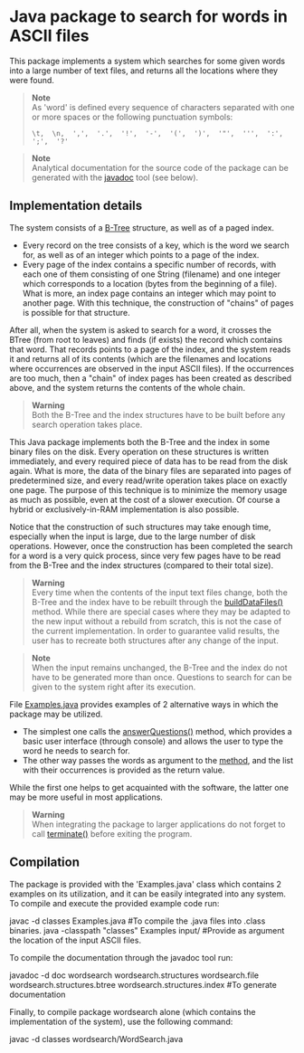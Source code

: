 # Java package to search for words in ASCII files
This package implements a system which searches for some given words into a large number of text files, and returns all the locations where they were found. 

> **Note**  
> As 'word' is defined every sequence of characters separated with one or more spaces or the following punctuation symbols:
> ```
> \t,  \n,  ',',  '.',  '!',  '-',  '(',  ')',  '"',  ''',  ':',  ';',  '?'
> ```

> **Note**  
> Analytical documentation for the source code of the package can be generated with the [javadoc](https://docs.oracle.com/javase/8/docs/technotes/tools/windows/javadoc.html) tool (see below).

## Implementation details
The system consists of a [B-Tree](https://en.wikipedia.org/wiki/B-tree) structure, as well as of a paged index. 
- Every record on the tree consists of a key, which is the word we search for, as well as of an integer which points to a page of the index. 
- Every page of the index contains a specific number of records, with each one of them consisting of one String (filename) and one integer which corresponds to a location (bytes from the beginning of a file). What is more, an index page contains an integer which may point to another page. With this technique, the construction of "chains" of pages is possible for that structure.

After all, when the system is asked to search for a word, it crosses the BTree (from root to leaves) and finds (if exists) the record which contains that word. That records points to a page of the index, and the system reads it and returns all of its contents (which are the filenames and locations where occurrences are observed in the input ASCII files). If the occurrences are too much, then a "chain" of index pages has been created as described above, and the system returns the contents of the whole chain.

> **Warning**  
> Both the B-Tree and the index structures have to be built before any search operation takes place.

This Java package implements both the B-Tree and the index in some binary files on the disk. Every operation on these structures is written immediately, and every required piece of data has to be read from the disk again. What is more, the data of the binary files are separated into pages of predetermined size, and every read/write operation takes place on exactly one page. The purpose of this technique is to minimize the memory usage as much as possible, even at the cost of a slower execution. Of course a hybrid or exclusively-in-RAM implementation is also possible.

Notice that the construction of such structures may take enough time, especially when the input is large, due to the large number of disk operations. However, once the construction has been completed the search for a word is a very quick process, since very few pages have to be read from the B-Tree and the index structures (compared to their total size).

> **Warning**  
> Every time when the contents of the input text files change, both the B-Tree and the index have to be rebuilt through the [buildDataFiles()](https://github.com/giorgapost/wordsearch-package/blob/d6124c653c18e11111da905ff3d5022bbbfe89b0/wordsearch/WordSearch.java#L155) method. While there are special cases where they may be adapted to the new input without a rebuild from scratch, this is not the case of the current implementation. In order to guarantee valid results, the user has to recreate both structures after any change of the input.

> **Note**  
> When the input remains unchanged, the B-Tree and the index do not have to be generated more than once. Questions to search for can be given to the system right after its execution.

File [Examples.java](Examples.java) provides examples of 2 alternative ways in which the package may be utilized.
- The simplest one calls the [answerQuestions()](https://github.com/giorgapost/wordsearch-package/blob/d6124c653c18e11111da905ff3d5022bbbfe89b0/wordsearch/WordSearch.java#L78) method, which provides a basic user interface (through console) and allows the user to type the word he needs to search for. 
- The other way passes the words as argument to the [method](https://github.com/giorgapost/wordsearch-package/blob/d6124c653c18e11111da905ff3d5022bbbfe89b0/wordsearch/WordSearch.java#L122), and the list with their occurrences is provided as the return value. 

While the first one helps to get acquainted with the software, the latter one may be more useful in most applications.

> **Warning**  
> When integrating the package to larger applications do not forget to call [terminate()](https://github.com/giorgapost/wordsearch-package/blob/d6124c653c18e11111da905ff3d5022bbbfe89b0/wordsearch/WordSearch.java#L228) before exiting the program.

## Compilation
The package is provided with the 'Examples.java' class which contains 2 examples on its utilization, and it can be easily integrated into any system.
To compile and execute the provided example code run:

javac -d classes Examples.java #To compile the .java files into .class binaries.
java -classpath "classes" Examples input/ #Provide as argument the location of the input ASCII files.

To compile the documentation through the javadoc tool run:

javadoc -d doc wordsearch wordsearch.structures wordsearch.file wordsearch.structures.btree wordsearch.structures.index #To generate documentation

Finally, to compile package wordsearch alone (which contains the implementation of the system), use the following command:

javac -d classes wordsearch/WordSearch.java

